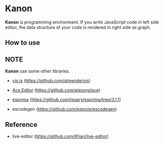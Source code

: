 # Kanon

__Kanon__ is programming environment.
If you write JavaScript code in left side editor,
the data structure of your code is rendered in right side as graph.

## How to use

## NOTE

__Kanon__ use some other libraries.

- [vis.js](http://visjs.org) (https://github.com/almende/vis)

- [Ace Editor](https://ace.c9.io) (https://github.com/ajaxorg/ace)

- [esprima](http://esprima.org) (https://github.com/jquery/esprima/tree/3.1.1)

- escodegen (https://github.com/estools/escodegen)

## Reference

- live-editor (https://github.com/Khan/live-editor)
